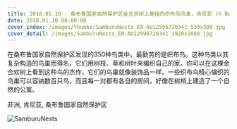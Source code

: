 ```yaml
---
title: 2018.01.10 - 桑布鲁国家自然保护区金合欢树上悬挂的织布鸟鸟巢，肯尼亚 (© Bernd Rohrschneider/Minden Pictures)
date: 2018.01.10 00:00:00
cover_index: /images/thumbs/SamburuNests_EN-AU12596720341_533x300.jpg
cover_detail: /images/SamburuNests_EN-AU12596720341_1920x1080.jpg
---
```


在桑布鲁国家自然保护区发现的350种鸟类中，最勤劳的是织布鸟。这种鸟类以其复杂构造的鸟巢而得名，它们用树枝、草和树叶来编织自己的家。你可以在这棵金合欢树上看到这种鸟的杰作，它们的鸟巢就像装饰品一样。一些织布鸟精心编织的鸟巢可以容纳数百只鸟，而且每一对都有各自的房间，好像在树梢上建造了一个自然的公寓。

非洲, 肯尼亚, 桑布鲁国家自然保护区

![SamburuNests](/images/SamburuNests_EN-AU12596720341_1920x1080.jpg)
